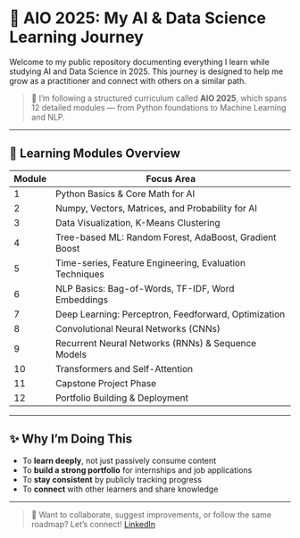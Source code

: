 # 🚀 AIO 2025: My AI & Data Science Learning Journey

Welcome to my public repository documenting everything I learn while studying AI and Data Science in 2025. This journey is designed to help me grow as a practitioner and connect with others on a similar path.

> 📌 I’m following a structured curriculum called **AIO 2025**, which spans 12 detailed modules — from Python foundations to Machine Learning and NLP.

---

## 📆 Learning Modules Overview

| Module | Focus Area                                                   |
|--------|--------------------------------------------------------------|
| 1      | Python Basics & Core Math for AI                             |
| 2      | Numpy, Vectors, Matrices, and Probability for AI             |
| 3      | Data Visualization, K-Means Clustering                       |
| 4      | Tree-based ML: Random Forest, AdaBoost, Gradient Boost       |
| 5      | Time-series, Feature Engineering, Evaluation Techniques      |
| 6      | NLP Basics: Bag-of-Words, TF-IDF, Word Embeddings            |
| 7      | Deep Learning: Perceptron, Feedforward, Optimization         |
| 8      | Convolutional Neural Networks (CNNs)                         |
| 9      | Recurrent Neural Networks (RNNs) & Sequence Models           |
|10      | Transformers and Self-Attention                              |
|11      | Capstone Project Phase                                       |
|12      | Portfolio Building & Deployment                              |

---

## ✨ Why I’m Doing This

- To **learn deeply**, not just passively consume content
- To **build a strong portfolio** for internships and job applications
- To **stay consistent** by publicly tracking progress
- To **connect** with other learners and share knowledge

---

> 👀 Want to collaborate, suggest improvements, or follow the same roadmap? Let’s connect!
[LinkedIn](www.linkedin.com/in/cornel-ai)